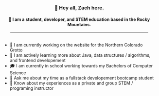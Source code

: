 <h3 align="center">👋 Hey all, Zach here.</h3>
<h4 align="center">🌲 I am a student, developer, and STEM education based in the Rocky Mountains.</h4>
<hr style="margin:auto" width="90%"/>
<br/>

- 🔭 I am currently working on the website for the Northern Colorado Grotto
- 🌱 I am actively learning more about Java, data structures / algorithms, and frontend developement
- 🎓 I am currently in school working towards my Bachelors of Computer Science
- 💬 Ask me about my time as a fullstack developement bootcamp student
- 📄 Know about my experiences as a private and group STEM / programing instructor
